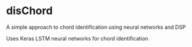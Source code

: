 # disChord
A simple approach to chord identification using neural networks and DSP

Uses Keras LSTM neural networks for chord identification
